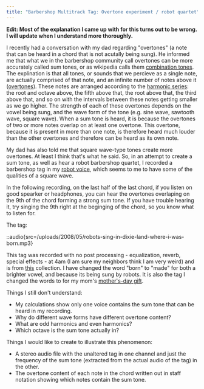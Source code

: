 ```yaml
---
title: "Barbershop Multitrack Tag: Overtone experiment / robot quartet"
---
```


**Edit: Most of the explanation I came up with for this turns out to be wrong. I will update when I understand more thoroughly.**

I recently had a conversation with my dad regarding "overtones" (a note that can be heard in a chord that is not acutally being sung). He informed me that what we in the barbershop community call overtones can be more accurately called sum tones, or as wikipedia calls them [combination tones](http://en.wikipedia.org/wiki/Combination_tone). The explination is that all tones, or sounds that we percieve as a single note, are actually comprised of that note, and an infinite number of notes above it ([overtones](http://en.wikipedia.org/wiki/Overtone)). These notes are arranged according to the [harmonic series](http://en.wikipedia.org/wiki/Harmonic_series_(music)): the root and octave above, the fifth above that, the root above that, the third above that, and so on with the intervals between these notes getting smaller as we go higher. The strength of each of these overtones depends on the vowel being sung, and the wave form of the tone (e.g. sine wave, sawtooth wave, square wave). When a sum tone is heard, it is because the overtones of two or more notes overlap on at least one overtone. This overtone, because it is present in more than one note, is therefore heard much louder than the other overtones and therefore can be heard as its own note.

My dad has also told me that square wave-type tones create more overtones. At least I think that's what he said. So, in an attempt to create a sum tone, as well as hear a robot barbershop quartet, I recorded a barbershop tag in my [robot voice](/blog/recording-of-robot-reading-song-translation/), which seems to me to have some of the qualities of a square wave.

In the following recording, on the last half of the last chord, if you listen on good spearker or headphones, you can hear the overtones overlaping on the 9th of the chord forming a strong sum tone. If you have trouble hearing it, try singing the 9th right at the beginging of the chord, so you know what to listen for.

The tag:

::audio{src=/uploads/2008/05/robots-sing-in-dixie-land-where-i-was-born.mp3}

This tag was recorded with no post processing - equalization, reverb, special effects - at 4am (I am sure my neighbors think I am very weird) and is from [this](http://www.stampedecitychorus.com/classic_tags_men2.pdf) collection. I have changed the word "born" to "made" for both a brighter vowel, and because its being sung by robots. It is also the tag I changed the words to for my mom's [mother's-day gift](/blog/barbershop-multi-track-mothers-day-gift/).

Things I still don't understand:

*   My calculations show only one voice contains the sum tone that can be heard in my recording.
*   Why do different wave forms have different overtone content?
*   What are odd harmonics and even harmonics?
*   Which octave is the sum tone actually in?

Things I would like to create to illustrate this phenomenon:

*   A stereo audio file with the unaltered tag in one channel and just the frequency of the sum tone (extracted from the actual audio of the tag) in the other.
*   The overtone content of each note in the chord written out in staff notation showing which notes contain the sum tone.
